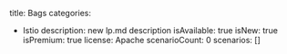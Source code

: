 title: Bags
categories:
  - Istio
description: new lp.md description
isAvailable: true
isNew: true
isPremium: true
license: Apache
scenarioCount: 0
scenarios: []
